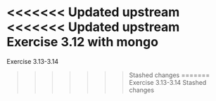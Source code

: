 <<<<<<< Updated upstream
<<<<<<< Updated upstream
Exercise 3.12 with mongo
=======
Exercise 3.13-3.14
>>>>>>> Stashed changes
=======
Exercise 3.13-3.14
>>>>>>> Stashed changes
